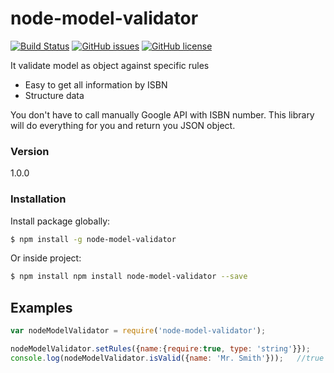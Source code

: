# node-model-validator
[![Build Status](https://travis-ci.org/eftakhairul/node-model-validator.svg?branch=master)](https://travis-ci.org/eftakhairul/node-model-validator) [![GitHub issues](https://img.shields.io/github/issues/eftakhairul/node-model-validator.svg)](https://github.com/eftakhairul/node-model-validator/issues)  [![GitHub license](https://img.shields.io/badge/license-MIT-blue.svg)](https://raw.githubusercontent.com/eftakhairul/node-model-validator/master/LICENSE.txt)

It validate model as object against specific rules

  - Easy to get all information by ISBN
  - Structure data

You don't have to call manually Google API with ISBN number. This library will do everything for you and return you JSON object.



### Version
1.0.0


### Installation
Install package globally:

```sh
$ npm install -g node-model-validator
```

Or inside project:

```sh
$ npm install npm install node-model-validator --save
```


## Examples
```js
var nodeModelValidator = require('node-model-validator');

nodeModelValidator.setRules({name:{require:true, type: 'string'}});
console.log(nodeModelValidator.isValid({name: 'Mr. Smith'}));   //true
```